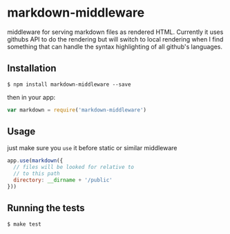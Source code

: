 
# markdown-middleware

  middleware for serving markdown files as rendered HTML. Currently it uses githubs API to do the rendering but will switch to local rendering when I find something that can handle the syntax highlighting of all github's languages.

## Installation

	$ npm install markdown-middleware --save

then in your app:

```js
var markdown = require('markdown-middleware')
```

## Usage

just make sure you `use` it before static or similar middleware

```js
app.use(markdown({
  // files will be looked for relative to
  // to this path
  directory: __dirname + '/public'
}))
```

## Running the tests

```bash
$ make test
```